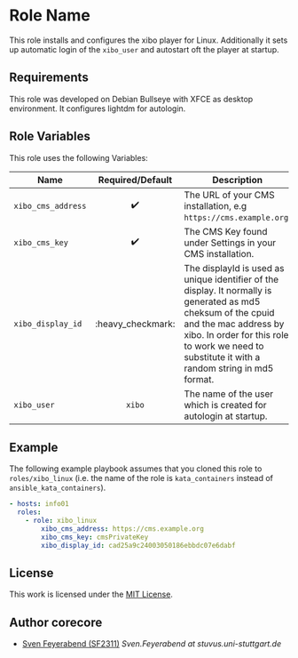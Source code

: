 # Role Name

This role installs and configures the xibo player for Linux. Additionally it sets up automatic login of the `xibo_user` and autostart oft the player at startup.


## Requirements

This role was developed on Debian Bullseye with XFCE as desktop environment. It configures lightdm for autologin.


## Role Variables

This role uses the following Variables:

| Name               |  Required/Default  | Description                                                                                                                                                                                                                              |
| ------------------ | :----------------: | ---------------------------------------------------------------------------------------------------------------------------------------------------------------------------------------------------------------------------------------- |
| `xibo_cms_address` | :heavy_check_mark: | The URL of your CMS installation, e.g `https://cms.example.org`.                                                                                                                                                                         |
| `xibo_cms_key`     | :heavy_check_mark: | The CMS Key found under Settings in your CMS installation.                                                                                                                                                                               |
| `xibo_display_id`  | :heavy_checkmark:  | The displayId is used as unique identifier of the display. It normally is generated as md5 cheksum of the cpuid and the mac address by xibo. In order for this role to work we need to substitute it with a random string in md5 format. |
| `xibo_user`        |       `xibo`       | The name of the user which is created for autologin at startup.                                                                                                                                                                          |


## Example

The following example playbook assumes that you cloned this role to `roles/xibo_linux` (i.e. the name of the role is `kata_containers` instead of `ansible_kata_containers`).

```yml
- hosts: info01
  roles:
    - role: xibo_linux
        xibo_cms_address: https://cms.example.org
        xibo_cms_key: cmsPrivateKey
        xibo_display_id: cad25a9c24003050186ebbdc07e6dabf
```


## License

This work is licensed under the [MIT License](./LICENSE).


## Author corecore

- [Sven Feyerabend (SF2311)](https://github.com/SF2311) _Sven.Feyerabend at stuvus.uni-stuttgart.de_
